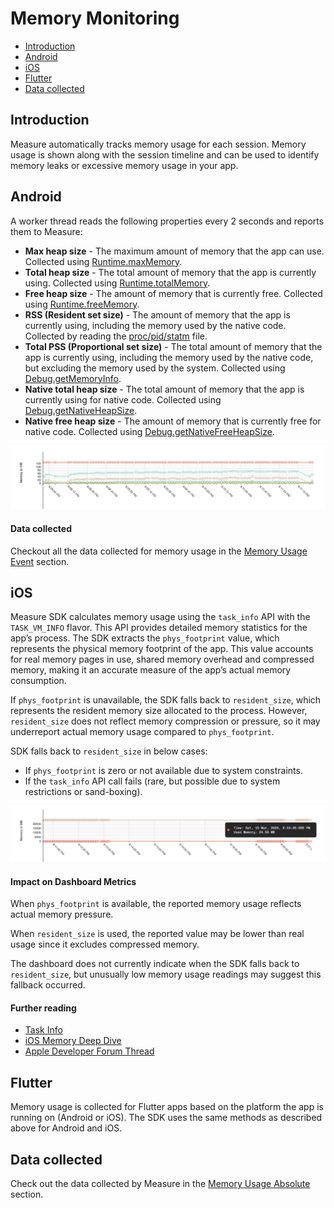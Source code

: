 # Memory Monitoring

- [Introduction](#introduction)
- [Android](#android)
- [iOS](#ios)
- [Flutter](#flutter)
- [Data collected](#data-collected)

## Introduction

Measure automatically tracks memory usage for each session. Memory usage is shown along with the session timeline
and can be used to identify memory leaks or excessive memory usage in your app.

## Android

A worker thread reads the following properties every 2 seconds and reports them to Measure:

* **Max heap size** - The maximum amount of memory that the app can use. Collected
  using [Runtime.maxMemory](https://developer.android.com/reference/java/lang/Runtime#maxMemory()).
* **Total heap size** - The total amount of memory that the app is currently using. Collected
  using [Runtime.totalMemory](https://developer.android.com/reference/java/lang/Runtime#totalMemory()).
* **Free heap size** - The amount of memory that is currently free. Collected
  using [Runtime.freeMemory](https://developer.android.com/reference/java/lang/Runtime#freeMemory()).
* **RSS (Resident set size)** - The amount of memory that the app is currently using, including the memory used by the
  native code. Collected by reading the [proc/pid/statm](https://man7.org/linux/man-pages/man5/proc.5.html) file.
* **Total PSS (Proportional set size)** - The total amount of memory that the app is currently using, including the
  memory used by the native code, but excluding the memory used by the system. Collected
  using [Debug.getMemoryInfo](https://developer.android.com/reference/android/os/Debug#getMemoryInfo(android.os.Debug.MemoryInfo)).
* **Native total heap size** - The total amount of memory that the app is currently using for native code. Collected
  using [Debug.getNativeHeapSize](https://developer.android.com/reference/android/os/Debug#getNativeHeapSize()).
* **Native free heap size** - The amount of memory that is currently free for native code. Collected
  using [Debug.getNativeFreeHeapSize](https://developer.android.com/reference/android/os/Debug#getNativeHeapFreeSize()).

![Memory Usage](assets/android-memory-usage.png)

#### Data collected

Checkout all the data collected for memory usage in
the [Memory Usage Event](../api/sdk/README.md#memoryusage) section.

## iOS

Measure SDK calculates memory usage using the `task_info` API with the `TASK_VM_INFO` flavor. This API provides detailed
memory statistics for the app’s process. The SDK extracts the `phys_footprint` value, which represents the physical
memory footprint of the app. This value accounts for real memory pages in use, shared memory overhead and
compressed memory, making it an accurate measure of the app’s actual memory consumption.

If `phys_footprint` is unavailable, the SDK falls back to `resident_size`, which represents the resident memory size
allocated to the process. However, `resident_size` does not reflect memory compression or pressure, so it may
underreport actual memory usage compared to `phys_footprint`.

SDK falls back to `resident_size` in below cases:

- If `phys_footprint` is zero or not available due to system constraints.
- If the `task_info` API call fails (rare, but possible due to system restrictions or sand-boxing).

![Memory usage](assets/ios-memory-usage.png)

#### Impact on Dashboard Metrics

When `phys_footprint` is available, the reported memory usage reflects actual memory pressure.

When `resident_size` is used, the reported value may be lower than real usage since it excludes compressed memory.

The dashboard does not currently indicate when the SDK falls back to `resident_size`, but unusually low memory usage
readings may suggest this fallback occurred.

#### Further reading

* [Task Info](https://web.mit.edu/darwin/src/modules/xnu/osfmk/man/task_info.html)
* [iOS Memory Deep Dive](https://developer.apple.com/videos/play/wwdc2018/416/)
* [Apple Developer Forum Thread](https://developer.apple.com/forums/thread/105088)

## Flutter

Memory usage is collected for Flutter apps based on the platform the app is running on (Android or iOS). The SDK uses the
same methods as described above for Android and iOS.

## Data collected

Check out the data collected by Measure in the [Memory Usage Absolute](../api/sdk/README.md#memory_usage_absolute)
section.

